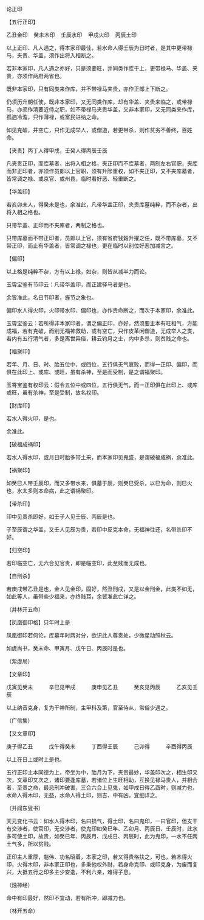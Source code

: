 论正印

【五行正印】

乙丑金印    癸未木印    壬辰水印    甲戌火印    丙辰土印

以上正印、凡人遇之，得本家印最佳，若水命人得壬辰为日时者，是其中更带禄马，夹贵、华盖，须作出将入相断之。

若非本家印，凡人遇之亦好，只是须要旺，并同类作库于上，更带禄马、华盖、夹贵，亦须作两府两省也。

既非本家印，只有同类来作库，并不带禄马夹贵，亦作正郎上下断之。

仍须历升朝任使，既非本家印，又无同类作库，却有华盖、夹贵来临之，或带禄马，亦须作清要近侍之职，如不带禄马夹贵华盖，又非本家印，又无同类来作库，孤逈冷澹，只作薄禄，或富民进纳之命。

如见克破，并空亡，只作无成举人，或僧道，若更带杀，则作贫劣不善终，百姓命。

【夹贵】丙丁人得甲戌，壬癸人得丙辰壬辰

凡夹贵正印，而库墓者，出将入相之格，夹正印而不库墓者，两制左右官职，夹库而非正印者，亦须作员郎以上官职，须有升陟重权，如不夹正印，又不夹库墓者，皆常调之禄、或京官、或州县，临时看好恶、轻重断之。

【华盖印】

若亥卯未人，得癸未是也，余准此，凡带华盖正印，夹贵库墓纯粹，而不杂者，出将入相之格也。

只带华盖、正印而不夹库者，两制之格也。

只带库墓而不带正印者，员郞以上官，须有省府钱榖升擢之任，既不带库墓，又不带正印，而止有华盖者，皆常调之禄也，更在临时以别位好恶加减言之。

【偏印】

以上格是纯粹不杂，方有以上禄，如杂，则皆从减半力而论。

玉霄宝鉴有节印云：凡带华盖印，而正建驿马者是也。

余皆准此，名曰节印者，旌节之象也。

偏印水人得火印，火印带水印、偏印也，亦作贵命断之，而次于本家印，余准此。

玉霄宝鉴云：若所得非本家印者，谓之偏正印，亦好，然须要主本有旺相气，方能成福，若有克破，而别无福神救助，或有空亡，只作皮革闲僧道，无成举人之类，若内有五行清气者，多是离世异俗，耕云钓月之士，内中多杀，则贫贱之命也。

【福聚印】

若年、月、日、时、胎五位中、或四位，五行俱无气衰败，而得一正印、偏印，而俱在此印上、或库、或旺，虽有杀神，至是而受制，是之谓福聚印。

玉霄宝鉴有权印云：假令五位中或四位，五行俱无气，而一正印俱在此印上、或库或旺，虽有杀神，至是受制，故名权印。

【财库印】

若水人得火印，是也。

余准此。

【破福成祸印】

若水人得水印，或月日时胎多带土来，而本家印见鬼盛，是谓破福成祸，余准此。

【祸聚印】

如癸巳人带壬辰印，而又多带水来，俱墓于辰，则癸巳受杀，以巳为命，则巳火也，水太多则本命病，此之谓祸聚印。

【带杀印】

印中见贵杀即好，如壬子人见壬辰、丙辰是也。

子至辰谓之华盖，又壬人见辰为贵，若印中反克本命，无福神往还，名带杀印不好。

【归空印】

若印临空亡，无六合见官贵，即是临空印，此至贱而无成也。

【自刑杀】

若庚戌带乙丑是也，金人见金印，固好，然丑刑戌，又是以金刑金，此类不如无，如此等人，虽带些少福来，亦终贱耳，余皆准此亡详之。

（并林开五命）

【凤凰御印格】只年时上是

凤凰御印若何论，库墓年时两对分，欲识此人尊贵处，少微星动照秋云。

如虞尚书，癸未命、甲寅月、戊午日、丙辰时是也。

（紫虚局）

【文章印】

戊寅见癸未　　　辛巳见甲戌　　　庚申见乙丑　　　癸亥见丙辰　　　乙亥见壬辰

以上纳音克身，复为干神所制，主甲科及第，官至侍从，常俗少遇之。

（广信集）

【又文章印】

庚子得乙丑　　　戊午得癸未　　　丁酉得壬辰　　　己卯得　　　辛酉得丙辰

以上在日上或时上是也。

五行正印主本同德为上，帝坐为中，胎月为下，夹贵最妙，华盖印次之，相生印又次，文章印又次之，诸印要逢库墓，若诸位上生旺相助，互换见禄马贵人，并相合者，至贵之命，最忌刑冲破害，三合六合上见鬼，如甲戌日得乙酉时，则减力也，水命人得木印，无益，水命人得土印，则吉、中有凶，宜细详之。

（并阎东叟书）

天元变化书云：如水人得木印，名曰损气，得土印，名曰鬼印，一曰官印，但支干有交涉者，使官印，无交涉者，使鬼印如癸巳年、乙卯月、丙辰日、壬辰时，此水多可使土印，故贵，如癸巳年、丙辰月、戊戌日、丙辰时，此为鬼印，一水不任两土气多，所以贫贱。

正印主人重厚，魁伟、功名昭着，本家之印，若又得贵格扶之，可也，若木得火印，火得木印，非本家正印也，多秉他权外财，若身命克印、或印克身，为废而复兴，大抵五行之印多主少安逸，不利六亲，难得子息。

（烛神经）

命中有印最好，然印不宜动，若有所冲，即减力也。

（林开五命）

